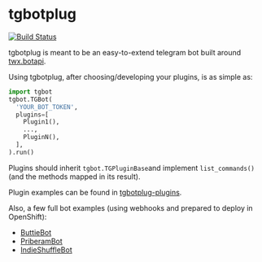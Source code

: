 # tgbotplug

[![Build Status](https://travis-ci.org/fopina/tgbotplug.svg)](https://travis-ci.org/fopina/tgbotplug)

tgbotplug is meant to be an easy-to-extend telegram bot built around [twx.botapi](https://github.com/datamachine/twx.botapi).

Using tgbotplug, after choosing/developing your plugins, is as simple as:

```python
import tgbot
tgbot.TGBot(
  'YOUR_BOT_TOKEN',
  plugins=[
    Plugin1(),
    ...,
    PluginN(),
  ],
).run()
```

Plugins should inherit `tgbot.TGPluginBase`and implement `list_commands()` (and the methods mapped in its result).

Plugin examples can be found in [tgbotplug-plugins](https://github.com/fopina/tgbotplug-plugins).

Also, a few full bot examples (using webhooks and prepared to deploy in OpenShift):
* [ButtieBot](https://github.com/fopina/tgbot-buttiebot)
* [PriberamBot](https://github.com/fopina/tgbot-buttiebot)
* [IndieShuffleBot](https://github.com/pmpfl/indieshufflebot)
